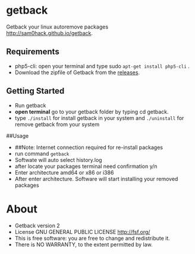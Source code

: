 getback
=======

Getback your linux autoremove packages 
http://sam0hack.github.io/getback. 


## Requirements

* php5-cli: open your terminal and type sudo `apt-get install php5-cli` .
* Download the zipfile of Getback from the [releases](https://github.com/codex8/getback/archive/master.zip).



## Getting Started
* Run getback
* **open terminal** go to your getback folder by typing cd getback.
* type `./install` for install getback in your system and `./uninstall` for remove getback from your system

##Usage
* ##Note: Internet connection required for re-install packages
* run command `getback` 
* Softwate will auto select history.log  
* after locate your packages terminal need confirmation y/n
* Enter architecture amd64 or x86 or i386
* After enter architecture. Software will start installing your removed packages


About
==========

* Getback version 2
* License GNU GENERAL PUBLIC LICENSE  <http://fsf.org/>
* This is free software: you are free to change and redistribute it.
* There is NO WARRANTY, to the extent permitted by law.


